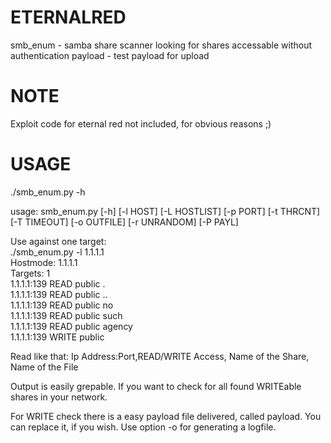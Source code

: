 # ETERNALRED

smb_enum - samba share scanner looking for shares accessable without authentication
payload - test payload for upload

# NOTE

Exploit code for eternal red not included, for obvious reasons ;)

# USAGE

./smb_enum.py -h

usage: smb_enum.py [-h] [-l HOST] [-L HOSTLIST] [-p PORT] [-t THRCNT]  
                   [-T TIMEOUT] [-o OUTFILE] [-r UNRANDOM] [-P PAYL]  

Use against one target:  
./smb_enum.py -l 1.1.1.1  
Hostmode: 1.1.1.1  
Targets: 1  
1.1.1.1:139 READ public .  
1.1.1.1:139 READ public ..  
1.1.1.1:139 READ public no  
1.1.1.1:139 READ public such  
1.1.1.1:139 READ public agency  
1.1.1.1:139 WRITE public  
  
Read like that:
Ip Address:Port,READ/WRITE Access, Name of the Share, Name of the File 

Output is easily grepable. If you want to check for all found WRITEable shares in your network.

For WRITE check there is a easy payload file delivered, called payload. You can replace it, if you wish.
Use option -o for generating a logfile.
